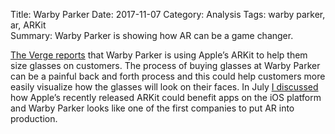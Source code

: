 Title: Warby Parker 
Date: 2017-11-07
Category: Analysis
Tags: warby parker, ar, ARKit  
Summary: Warby Parker is showing how AR can be a game changer. 

[The Verge reports](https://www.theverge.com/2017/11/7/16619124/warby-parker-iphone-x-app-face-mapping-glasses) that Warby Parker is using Apple’s ARKit to help them size glasses on customers. The process of buying glasses at Warby Parker can be a painful back and forth process and this could help customers more easily visualize how the glasses will look on their faces. In July [I discussed](http://zachnielsen.org/apple-moves-into-ar.html) how Apple’s recently released ARKit could benefit apps on the iOS platform and Warby Parker looks like one of the first companies to put AR into production. 